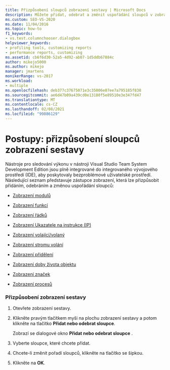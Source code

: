 ```yaml
---
title: Přizpůsobení sloupců zobrazení sestavy | Microsoft Docs
description: Můžete přidat, odebrat a změnit uspořádání sloupců v zobrazeních nástrojů pro výkon sady Visual Studio – například v zobrazení funkcí, zobrazení procesů a zobrazení volající/volaný.
ms.custom: SEO-VS-2020
ms.date: 11/04/2016
ms.topic: how-to
f1_keywords:
- vs.test.columnchooser.dialogbox
helpviewer_keywords:
- profiling tools, customizing reports
- performance reports, customizing
ms.assetid: cb6f6d30-52a5-4d92-ab07-1d5ddb67884c
author: mikejo5000
ms.author: mikejo
manager: jmartens
monikerRange: vs-2017
ms.workload:
- multiple
ms.openlocfilehash: deb377c37675071e3c35006e07ee7a795185f838
ms.sourcegitcommit: ae6d47b09a439cd0e13180f5e89510e3e347fd47
ms.translationtype: MT
ms.contentlocale: cs-CZ
ms.lasthandoff: 02/08/2021
ms.locfileid: "99886129"
---
```

# <a name="how-to-customize-report-view-columns"></a>Postupy: přizpůsobení sloupců zobrazení sestavy
Nástroje pro sledování výkonu v nástroji Visual Studio Team System Development Edition jsou plně integrované do integrovaného vývojového prostředí (IDE), aby poskytovaly bezproblémové uživatelské prostředí. Následující seznam představuje zástupce zobrazení, která lze přizpůsobit přidáním, odebráním a změnou uspořádání sloupců:

- [Zobrazení modulů](../profiling/modules-view.md)

- [Zobrazení funkcí](../profiling/functions-view.md)

- [Zobrazení řádků](../profiling/lines-view.md)

- [Zobrazení Ukazatele na instrukce (IP)](../profiling/instruction-pointers-ips-view.md)

- [Zobrazení volající/volaný](../profiling/caller-callee-view.md)

- [Zobrazení stromu volání](../profiling/call-tree-view.md)

- [Zobrazení přidělení](../profiling/dotnet-memory-allocations-view.md)

- [Zobrazení doby života objektu](../profiling/object-lifetime-view.md)

- [Zobrazení značek](../profiling/marks-view.md)

- [Zobrazení procesů](../profiling/process-view.md)

### <a name="to-customize-a-report-view"></a>Přizpůsobení zobrazení sestavy

1. Otevřete zobrazení sestavy.

2. Klikněte pravým tlačítkem myši na plochu zobrazení sestavy a potom klikněte na tlačítko **Přidat nebo odebrat sloupce**.

     Zobrazí se dialogové okno **Přidat nebo odebrat sloupce** .

3. Vyberte sloupce, které chcete přidat.

4. Chcete-li změnit pořadí sloupců, klikněte na tlačítko se šipkou.

5. Klikněte na **OK**.
